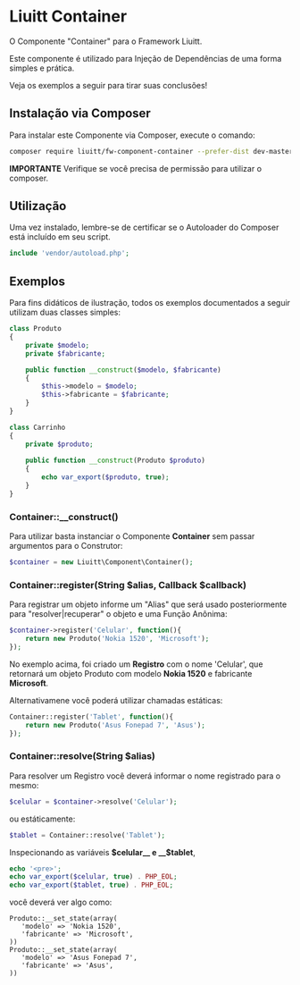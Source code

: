 # Liuitt Container
O Componente "Container" para o Framework Liuitt.

Este componente é utilizado para Injeção de Dependências de uma forma simples e prática.

Veja os exemplos a seguir para tirar suas conclusões!

## Instalação via Composer

Para instalar este Componente via Composer, execute o comando:

```bash
composer require liuitt/fw-component-container --prefer-dist dev-master
```

__IMPORTANTE__ Verifique se você precisa de permissão para utilizar o composer.
 
## Utilização

Uma vez instalado, lembre-se de certificar se o Autoloader do Composer está incluído em seu script.

```php
include 'vendor/autoload.php';
```

## Exemplos

Para fins didáticos de ilustração, todos os exemplos documentados a seguir utilizam duas classes simples:

```php
class Produto
{
    private $modelo;
    private $fabricante;

    public function __construct($modelo, $fabricante)
    {
        $this->modelo = $modelo;
        $this->fabricante = $fabricante;
    }
}

class Carrinho
{
    private $produto;
    
    public function __construct(Produto $produto)
    {
        echo var_export($produto, true);
    }
}
```

### Container::__construct()

Para utilizar basta instanciar o Componente __Container__ sem passar argumentos para o Construtor:

```php
$container = new Liuitt\Component\Container();
```

### Container::register(String $alias, Callback $callback)

Para registrar um objeto informe um "Alias" que será usado posteriormente para "resolver|recuperar" o objeto e uma Função Anônima:

```php
$container->register('Celular', function(){
    return new Produto('Nokia 1520', 'Microsoft');
});
```

No exemplo acima, foi criado um __Registro__ com o nome 'Celular', que retornará um objeto Produto com modelo __Nokia 1520__ e fabricante __Microsoft__.

Alternativamene você poderá utilizar chamadas estáticas:

```php
Container::register('Tablet', function(){
    return new Produto('Asus Fonepad 7', 'Asus');
});
``` 

### Container::resolve(String $alias)

Para resolver um Registro você deverá informar o nome registrado para o mesmo:

```php
$celular = $container->resolve('Celular');
```

ou estáticamente:

```php
$tablet = Container::resolve('Tablet');
```
Inspecionando as variáveis __$celular__ e __$tablet__, 

```php
echo '<pre>';
echo var_export($celular, true) . PHP_EOL;
echo var_export($tablet, true) . PHP_EOL;
```

você deverá ver algo como:

```
Produto::__set_state(array(
   'modelo' => 'Nokia 1520',
   'fabricante' => 'Microsoft',
))
Produto::__set_state(array(
   'modelo' => 'Asus Fonepad 7',
   'fabricante' => 'Asus',
))
```










